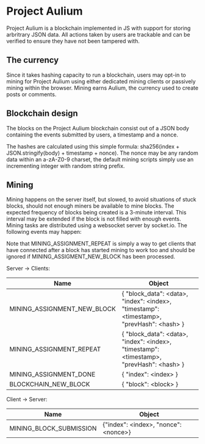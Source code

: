 # Project Aulium

Project Aulium is a blockchain implemented in JS with support for storing arbritrary JSON data. 
All actions taken by users are trackable and can be verified to ensure they have not been tampered with.

## The currency

Since it takes hashing capacity to run a blockchain, users may opt-in to mining for Project Aulium using either dedicated mining clients or passively mining within the browser.
Mining earns Aulium, the currency used to create posts or comments. 

## Blockchain design

The blocks on the Project Aulium blockchain consist out of a JSON body containing the events submitted by users, a timestamp and a nonce.

The hashes are calculated using this simple formula: sha256(index + JSON.stringify(body) + timestamp + nonce).
The nonce may be any random data within an a-zA-Z0-9 charset, the default mining scripts simply use an incrementing integer with random string prefix.

## Mining

Mining happens on the server itself, but slowed, to avoid situations of stuck blocks, should not enough miners be available to mine blocks.
The expected frequency of blocks being created is a 3-minute interval. This interval may be extended if the block is not filled with enough events.
Mining tasks are distributed using a websocket server by socket.io. The following events may happen:

Note that MINING_ASSIGNMENT_REPEAT is simply a way to get clients that have connected after a block has started mining to work too and should be ignored if MINING_ASSIGMENT_NEW_BLOCK has been processed.

Server -> Clients:

|Name                        |    Object
|----------------------------|------------------
|MINING_ASSIGNMENT_NEW_BLOCK | { "block_data": &lt;data&gt;, "index": &lt;index&gt;, "timestamp": &lt;timestamp&gt;, "prevHash": &lt;hash&gt; }
|MINING_ASSIGNMENT_REPEAT    | { "block_data": &lt;data&gt;, "index": &lt;index&gt;, "timestamp": &lt;timestamp&gt;, "prevHash": &lt;hash&gt; }
|MINING_ASSIGNMENT_DONE      | { "index": &lt;index&gt; }
|BLOCKCHAIN_NEW_BLOCK        | { "block": &lt;block&gt; }

Client -> Server:

|Name                    | Object
|------------------------|-------------
|MINING_BLOCK_SUBMISSION | {"index": &lt;index&gt;, "nonce": &lt;nonce&gt;}
